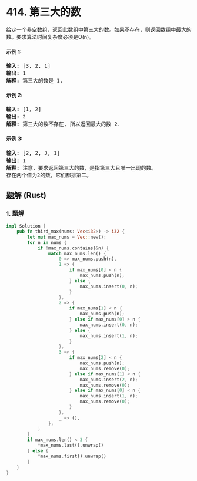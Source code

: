 # 414. 第三大的数
给定一个非空数组，返回此数组中第三大的数。如果不存在，则返回数组中最大的数。要求算法时间复杂度必须是O(n)。

#### 示例 1:
<pre>
<strong>输入:</strong> [3, 2, 1]
<strong>输出:</strong> 1
<strong>解释:</strong> 第三大的数是 1.
</pre>

#### 示例 2:
<pre>
<strong>输入:</strong> [1, 2]
<strong>输出:</strong> 2
<strong>解释:</strong> 第三大的数不存在, 所以返回最大的数 2.
</pre>

#### 示例 3:
<pre>
<strong>输入:</strong> [2, 2, 3, 1]
<strong>输出:</strong> 1
<strong>解释:</strong> 注意，要求返回第三大的数，是指第三大且唯一出现的数。
存在两个值为2的数，它们都排第二。
</pre>

## 题解 (Rust)

### 1. 题解
```Rust
impl Solution {
    pub fn third_max(nums: Vec<i32>) -> i32 {
        let mut max_nums = Vec::new();
        for n in nums {
            if !max_nums.contains(&n) {
                match max_nums.len() {
                    0 => max_nums.push(n),
                    1 => {
                        if max_nums[0] < n {
                            max_nums.push(n);
                        } else {
                            max_nums.insert(0, n);
                        }
                    },
                    2 => {
                        if max_nums[1] < n {
                            max_nums.push(n);
                        } else if max_nums[0] > n {
                            max_nums.insert(0, n);
                        } else {
                            max_nums.insert(1, n);
                        }
                    },
                    3 => {
                        if max_nums[2] < n {
                            max_nums.push(n);
                            max_nums.remove(0);
                        } else if max_nums[1] < n {
                            max_nums.insert(2, n);
                            max_nums.remove(0);
                        } else if max_nums[0] < n {
                            max_nums.insert(1, n);
                            max_nums.remove(0);
                        }
                    },
                    _ => (),
                };
            }
        }
        if max_nums.len() < 3 {
            *max_nums.last().unwrap()
        } else {
            *max_nums.first().unwrap()
        }
    }
}
```
